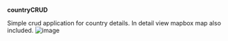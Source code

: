**countryCRUD**

Simple crud application for country details. In detail view mapbox map also included.
![image](https://user-images.githubusercontent.com/58530170/102725395-6ebe5c00-433c-11eb-8350-1ef49b57b950.png)
